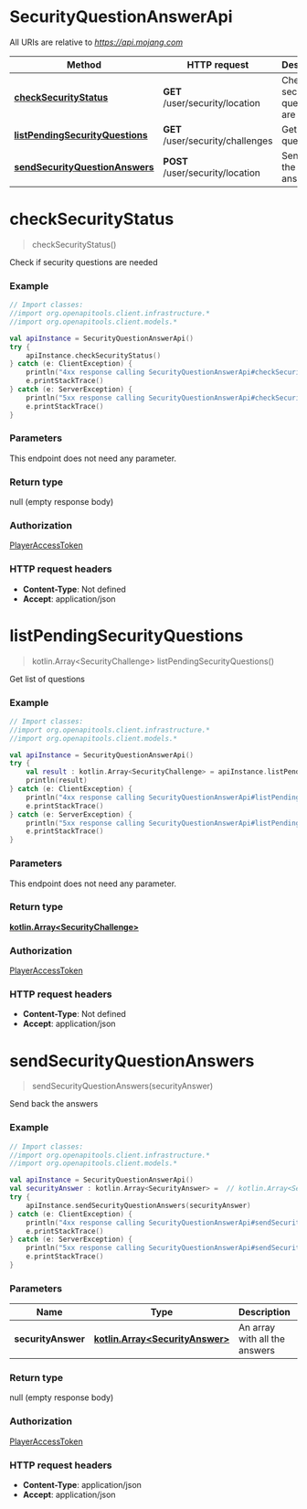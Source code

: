 # SecurityQuestionAnswerApi

All URIs are relative to *https://api.mojang.com*

Method | HTTP request | Description
------------- | ------------- | -------------
[**checkSecurityStatus**](SecurityQuestionAnswerApi.md#checkSecurityStatus) | **GET** /user/security/location | Check if security questions are needed
[**listPendingSecurityQuestions**](SecurityQuestionAnswerApi.md#listPendingSecurityQuestions) | **GET** /user/security/challenges | Get list of questions
[**sendSecurityQuestionAnswers**](SecurityQuestionAnswerApi.md#sendSecurityQuestionAnswers) | **POST** /user/security/location | Send back the answers


<a name="checkSecurityStatus"></a>
# **checkSecurityStatus**
> checkSecurityStatus()

Check if security questions are needed

### Example
```kotlin
// Import classes:
//import org.openapitools.client.infrastructure.*
//import org.openapitools.client.models.*

val apiInstance = SecurityQuestionAnswerApi()
try {
    apiInstance.checkSecurityStatus()
} catch (e: ClientException) {
    println("4xx response calling SecurityQuestionAnswerApi#checkSecurityStatus")
    e.printStackTrace()
} catch (e: ServerException) {
    println("5xx response calling SecurityQuestionAnswerApi#checkSecurityStatus")
    e.printStackTrace()
}
```

### Parameters
This endpoint does not need any parameter.

### Return type

null (empty response body)

### Authorization

[PlayerAccessToken](../README.md#PlayerAccessToken)

### HTTP request headers

 - **Content-Type**: Not defined
 - **Accept**: application/json

<a name="listPendingSecurityQuestions"></a>
# **listPendingSecurityQuestions**
> kotlin.Array&lt;SecurityChallenge&gt; listPendingSecurityQuestions()

Get list of questions

### Example
```kotlin
// Import classes:
//import org.openapitools.client.infrastructure.*
//import org.openapitools.client.models.*

val apiInstance = SecurityQuestionAnswerApi()
try {
    val result : kotlin.Array<SecurityChallenge> = apiInstance.listPendingSecurityQuestions()
    println(result)
} catch (e: ClientException) {
    println("4xx response calling SecurityQuestionAnswerApi#listPendingSecurityQuestions")
    e.printStackTrace()
} catch (e: ServerException) {
    println("5xx response calling SecurityQuestionAnswerApi#listPendingSecurityQuestions")
    e.printStackTrace()
}
```

### Parameters
This endpoint does not need any parameter.

### Return type

[**kotlin.Array&lt;SecurityChallenge&gt;**](SecurityChallenge.md)

### Authorization

[PlayerAccessToken](../README.md#PlayerAccessToken)

### HTTP request headers

 - **Content-Type**: Not defined
 - **Accept**: application/json

<a name="sendSecurityQuestionAnswers"></a>
# **sendSecurityQuestionAnswers**
> sendSecurityQuestionAnswers(securityAnswer)

Send back the answers

### Example
```kotlin
// Import classes:
//import org.openapitools.client.infrastructure.*
//import org.openapitools.client.models.*

val apiInstance = SecurityQuestionAnswerApi()
val securityAnswer : kotlin.Array<SecurityAnswer> =  // kotlin.Array<SecurityAnswer> | An array with all the answers
try {
    apiInstance.sendSecurityQuestionAnswers(securityAnswer)
} catch (e: ClientException) {
    println("4xx response calling SecurityQuestionAnswerApi#sendSecurityQuestionAnswers")
    e.printStackTrace()
} catch (e: ServerException) {
    println("5xx response calling SecurityQuestionAnswerApi#sendSecurityQuestionAnswers")
    e.printStackTrace()
}
```

### Parameters

Name | Type | Description  | Notes
------------- | ------------- | ------------- | -------------
 **securityAnswer** | [**kotlin.Array&lt;SecurityAnswer&gt;**](kotlin.Array.md)| An array with all the answers |

### Return type

null (empty response body)

### Authorization

[PlayerAccessToken](../README.md#PlayerAccessToken)

### HTTP request headers

 - **Content-Type**: application/json
 - **Accept**: application/json

